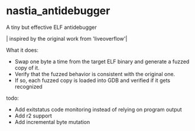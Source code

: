 # nastia_antidebugger
A tiny but effective ELF antidebugger

| inspired by the original work from 'liveoverflow'|

What it does:
- Swap one byte a time from the target ELF binary and generate a fuzzed copy of it.
- Verify that the fuzzed behavior is consistent with the original one.
- If so, each fuzzed copy is loaded into GDB and verified if it gets recognized
 
todo:

- Add exitstatus code monitoring instead of relying on program output
- Add r2 support
- Add incremental byte mutation 
